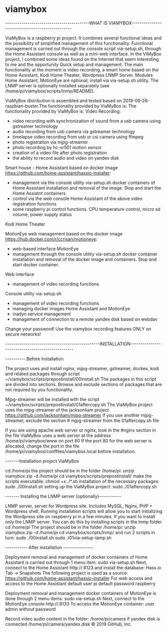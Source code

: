 # viamybox
------------------------------------------WHAT IS VIAMYBOX------------------------------------------------

ViaMyBox is a raspberry pi project. It combines several functional ideas and the possibility of simplified management of this functionality. Functional management is carried out through the console script via-setup.sh, through the Home Assistant console as well as a mini-web interface.
In the ViMyBox project, I combined some ideas found on the Internet that seem interesting to me and the opportunity
Quick setup and management. The main functionality at the moment is video recording, a smart home based on the Home Assistant,
Kodi Home Theater, Wordpress LNMP Server.
Modules Home Assistant, MotionEye are optional; install via via-setup.sh utility.
The LNMP server is optionally installed separately (see /home/pi/viamybox/scripts/lnmp/README).

ViaMyBox distribution is assembled and tested based on 2019-09-26-raspbian-buster.The functionality provided by ViaMyBox is:
The functionality provided by ViaMyBox is:
Video Recording:
- video recording with synchronization of sound from a usb camera using gstreamer technology
- audio recording from usb camera via gstreamer technology
- timelapse video recording from usb or csi camera using ffmpeg
- photo registration via mjpg-streamer
- photo recording by hc-sr501 motion sensor
- creation of a video file after photo registration
- the ability to record audio and video on yandex disk

Smart house - Home Assistant based on docker image https://github.com/home-assistant/hassio-installer:
- management via the console utility via-setup.sh docker containers of Home Assistant
  installation and removal of the image. Stop and start the Home Assiatnt containers
- control via the web console Home Assistant of the above video registration functions
- some raspberry pi control functions. CPU temperature control, micro sd volume,
  power supply status

Kodi Home Theater

MotionEye web management based on the docker image https://hub.docker.com/r/ccrisan/motioneye:
- web-based interface MotionEye
- management through the console utility via-setup.sh docker container
  installation and removal of the docker image and containers. Stop and start docker container.

Web interface
- management of video recording functions

Console utility via-setup.sh
- management of video recording functions
- managing docker images Home Assistant and MotionEye
- inadyn service management
- management of connection to a remote yandex disk based on webdav

Change your password!
Use the viamybox recording features ONLY on secure networks!

-----------------------------------------------INSTALLATION-------------------------------------------------

---------- Before Installation

The project uses and install nginx, mjpg-streamer, gstreamer, dockeк, kodi and related packages through
script ~/viamybox/scripts/prepostinstall/00install.sh The packages in this script are divided into sections.
Browse and exclude sections of packages that are not required by you functionality.

Mjpg-streamer will be installed with the script ~/viamybox/scripts/prepostinstall/01aftercopy.sh
The ViaMyBox project uses the mjpg-streamer of the jacksonliam project https://github.com/jacksonliam/mjpg-streamer
If you use another mjpg-streamer, exclude the section # mjpg-streamer from the 01aftercopy.sh file

If you are using apache web server or nginx, look in the #nginx section in the file
ViaMyBox uses a web server at the address /home/pi/viamybox/www on port 80
If the port 80 for the web server is allocated, change the port in the file /home/pi/viamybox/conffiles/viamybox.local
before installation.

-------Installation project ViaMyBox

cd /home/pi
the project should be in the folder /home/pi:
unzip viamybox.zip -d /home/pi
cd viamybox/scripts/prepostinstall/
make the scripts executable:
chmod +x ./*.sh
installation of the necessary packages:
sudo ./00install.sh
setting up the ViaMyBox project:
sudo ./01aftercopy.sh

------- Installing the LNMP server (optionally)-----------

LNMP server, server for Wordpress site. Includes MySQL, Nginx, PHP + Wordpress shell.
Running installation scripts will allow you to start initializing the Wordpress site on raspberry pi in a few minutes.
If you want to install only the LNMP server. You can do this by installing scripts in the lnmp folder
cd /home/pi
The project should be in the folder /home/pi:
unzip viamybox.zip -d /home/pi
cd viamybox/scripts/lnmp/
and run 2 scripts in turn:
sudo ./00install.sh
sudo ./01via-setup-lamp.sh

----------- After installation ---------------

Deployment removal and management of docker containers of Home Assistant is carried out through 1 menu item:
sudo via-setup.sh
Next, connect to the Home Assistant http://<ip>:8123 and install the database:
Hass.io Tab -> Snapshots
The following project is used as a source:
https://github.com/home-assistant/hassio-installer
For web access and access to the Home Assistant
default user pi
default password raspberry

Deployment removal and management docker containers of MotionEye is done through 2 menu items:
sudo via-setup.sh
Next, connect to the MotionEye console http://<ip>:8133
To access the MotionEye container:
user admin without password

Record video audio content in the folder:
/home/pi/camera
if yandex disk is connected
/home/pi/camera/yandex.disk
© 2019 GitHub, Inc.
